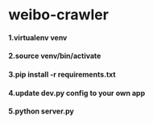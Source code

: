 # weibo-crawler

#### 1.virtualenv venv
#### 2.source venv/bin/activate
#### 3.pip install -r requirements.txt
#### 4.update dev.py config to your own app
#### 5.python server.py